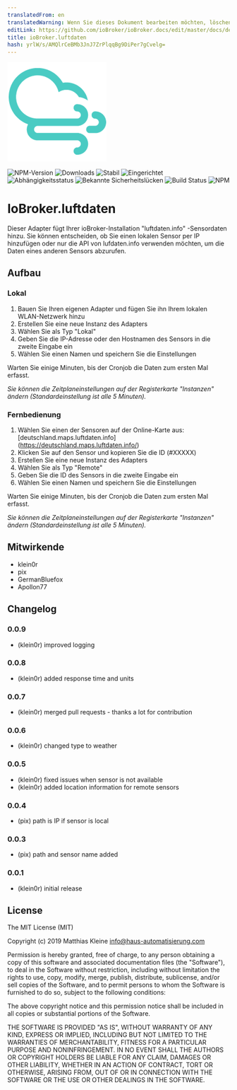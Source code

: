 ```yaml
---
translatedFrom: en
translatedWarning: Wenn Sie dieses Dokument bearbeiten möchten, löschen Sie bitte das Feld "translationsFrom". Andernfalls wird dieses Dokument automatisch erneut übersetzt
editLink: https://github.com/ioBroker/ioBroker.docs/edit/master/docs/de/adapterref/iobroker.luftdaten/README.md
title: ioBroker.luftdaten
hash: yrlW/s/AMQlrCeBMb3JnJ7ZrPlqqBg9DiPer7gCvelg=
---
```

![Logo](../../../en/adapterref/iobroker.luftdaten/admin/luftdaten.png)

![NPM-Version](http://img.shields.io/npm/v/iobroker.luftdaten.svg)
![Downloads](https://img.shields.io/npm/dm/iobroker.luftdaten.svg)
![Stabil](http://iobroker.live/badges/luftdaten-stable.svg)
![Eingerichtet](http://iobroker.live/badges/luftdaten-installed.svg)
![Abhängigkeitsstatus](https://img.shields.io/david/klein0r/iobroker.luftdaten.svg)
![Bekannte Sicherheitslücken](https://snyk.io/test/github/klein0r/ioBroker.luftdaten/badge.svg)
![Build Status](http://img.shields.io/travis/klein0r/ioBroker.luftdaten.svg)
![NPM](https://nodei.co/npm/iobroker.luftdaten.png?downloads=true)

# IoBroker.luftdaten
Dieser Adapter fügt Ihrer ioBroker-Installation "luftdaten.info" -Sensordaten hinzu.
Sie können entscheiden, ob Sie einen lokalen Sensor per IP hinzufügen oder nur die API von lufdaten.info verwenden möchten, um die Daten eines anderen Sensors abzurufen.

## Aufbau
### Lokal
1. Bauen Sie Ihren eigenen Adapter und fügen Sie ihn Ihrem lokalen WLAN-Netzwerk hinzu
2. Erstellen Sie eine neue Instanz des Adapters
3. Wählen Sie als Typ "Lokal"
4. Geben Sie die IP-Adresse oder den Hostnamen des Sensors in die zweite Eingabe ein
5. Wählen Sie einen Namen und speichern Sie die Einstellungen

Warten Sie einige Minuten, bis der Cronjob die Daten zum ersten Mal erfasst.

*Sie können die Zeitplaneinstellungen auf der Registerkarte "Instanzen" ändern (Standardeinstellung ist alle 5 Minuten).*

### Fernbedienung
1. Wählen Sie einen der Sensoren auf der Online-Karte aus: [deutschland.maps.luftdaten.info] (https://deutschland.maps.luftdaten.info/)
2. Klicken Sie auf den Sensor und kopieren Sie die ID (#XXXXX)
3. Erstellen Sie eine neue Instanz des Adapters
4. Wählen Sie als Typ "Remote"
5. Geben Sie die ID des Sensors in die zweite Eingabe ein
6. Wählen Sie einen Namen und speichern Sie die Einstellungen

Warten Sie einige Minuten, bis der Cronjob die Daten zum ersten Mal erfasst.

*Sie können die Zeitplaneinstellungen auf der Registerkarte "Instanzen" ändern (Standardeinstellung ist alle 5 Minuten).*

## Mitwirkende
- klein0r
- pix
- GermanBluefox
- Apollon77

## Changelog

### 0.0.9

* (klein0r) improved logging

### 0.0.8

* (klein0r) added response time and units

### 0.0.7

* (klein0r) merged pull requests - thanks a lot for contribution

### 0.0.6

* (klein0r) changed type to weather

### 0.0.5

* (klein0r) fixed issues when sensor is not available
* (klein0r) added location information for remote sensors

### 0.0.4

* (pix) path is IP if sensor is local

### 0.0.3

* (pix) path and sensor name added

### 0.0.1

* (klein0r) initial release

## License

The MIT License (MIT)

Copyright (c) 2019 Matthias Kleine <info@haus-automatisierung.com>

Permission is hereby granted, free of charge, to any person obtaining a copy
of this software and associated documentation files (the "Software"), to deal
in the Software without restriction, including without limitation the rights
to use, copy, modify, merge, publish, distribute, sublicense, and/or sell
copies of the Software, and to permit persons to whom the Software is
furnished to do so, subject to the following conditions:

The above copyright notice and this permission notice shall be included in
all copies or substantial portions of the Software.

THE SOFTWARE IS PROVIDED "AS IS", WITHOUT WARRANTY OF ANY KIND, EXPRESS OR
IMPLIED, INCLUDING BUT NOT LIMITED TO THE WARRANTIES OF MERCHANTABILITY,
FITNESS FOR A PARTICULAR PURPOSE AND NONINFRINGEMENT. IN NO EVENT SHALL THE
AUTHORS OR COPYRIGHT HOLDERS BE LIABLE FOR ANY CLAIM, DAMAGES OR OTHER
LIABILITY, WHETHER IN AN ACTION OF CONTRACT, TORT OR OTHERWISE, ARISING FROM,
OUT OF OR IN CONNECTION WITH THE SOFTWARE OR THE USE OR OTHER DEALINGS IN
THE SOFTWARE.